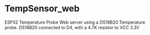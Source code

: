 # TempSensor_web
ESP32 Temperature Probe Web server using a DS18B20 Temperature probe.
DS18B20 connected to D4, with a 4.7K resistor to VCC 3.3V
